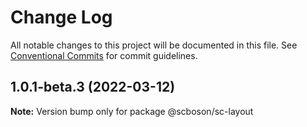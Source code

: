 # Change Log

All notable changes to this project will be documented in this file.
See [Conventional Commits](https://conventionalcommits.org) for commit guidelines.

## 1.0.1-beta.3 (2022-03-12)

**Note:** Version bump only for package @scboson/sc-layout
